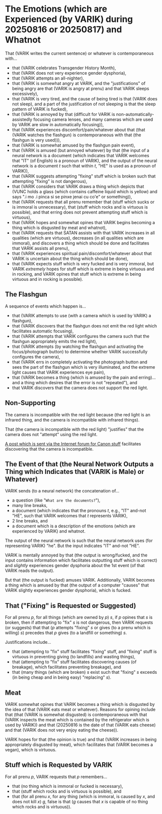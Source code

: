 The Emotions (which are Experienced (by VARIK) during 20250816 or 20250817) and Whatnot
=======================================================================================

That (VARIK writes the current sentence) or whatever is contemporaneous with...

* that (VARIK celebrates Transgender History Month),
* that (VARIK does not very experience gender dysphoria),
* that (VARIK attempts an all-nighter),
* that (VARIK is somewhat angry at VARIK, and the "justifications" of being angry are that (VARIK is angry at prenu) and that VARIK sleeps excessively),
* that (VARIK is very tired, and the cause of being tired is that (VARIK does not sleep), and a part of the justification of not sleeping is that the sleep pattern of VARIK is fucked),
* that (VARIK is annoyed by that (difficult for VARIK is non-automatically-assistedly focusing camera lenses, and many cameras which are used by VARIK are slow in automatically focusing)),
* that (VARIK experiences discomfort/pain/whatever about that (that (VARIK watches the flashgun) is contemporaneous with that (the flashgun is very used))),
* that (VARIK is somewhat amused by the flashgun pain event),
* that (VARIK is amused (but annoyed whatever) by that (the input of a neural network is a document (which indicates that VARIK welcomes that "IT" (of English) is a pronoun of VARIK), and the output of the neural network is a document $t$ such that within $t$, "HE" is used as a pronoun of VARIK)),
* that (VARIK suggests attempting "fixing" stuff which is broken such that attempting "fixing" is not dangerous),
* that (VARIK considers that VARIK draws a thing which depicts that (VUNC holds a glass (which contains caffeine liquid which is yellow) and says ".i mo  .i pinca si se pinxe jenai cu co'e" or something)),
* that (VARIK requests that all prenu remember that (stuff which sucks or is immoral is unnecessary), that (stuff which rocks and is virtuous is possible), and that erring does not prevent attempting stuff which is virtuous),
* that (VARIK hopes and somewhat opines that VARIK begins becoming a thing which is disgusted by meat and whatnot),
* that (VARIK requests that SATAN assists with that VARIK increases in all qualities (which are virtuous), decreases (in all qualities which are immoral), and discovers a thing which should be done and facilitates that VARIK assists all prenu),
* that (VARIK experiences spiritual pain/discomfort/whatever about that VARIK is uncertain about the thing which should be done),
* that (VARIK expects stuff which is very fucked and is very immoral, but VARIK _extremely_ hopes for stuff which is extreme in being virtuous and in rocking, and VARIK opines that stuff which is extreme in being virtuous and in rocking is possible).

## The Flashgun
A sequence of events which happen is...

* that (VARIK attempts to use (with a camera which is used by VARIK) a flashgun),
* that (VARIK discovers that the flashgun does not emit the red light which facilitates automatic focusing),
* that (VARIK attempts that VARIK configures the camera such that the flashgun appropriately emits the red light),
* that (VARIK attempts (by watching the flashgun and activating the focus/photograph button) to determine whether VARIK successfully configures the camera),
* that (VARIK errs in completely activating the photograph button and sees the part of the flashgun which is very illuminated, and the extreme light causes that VARIK experiences eye pain),
* that (VARIK becomes a thing (which is amused by the pain and erring)... and a thing which desires that the error is not "repeated"), and
* that VARIK discovers that the camera does not support the red light.

## Non-Supporting
The camera is incompatible with the red light because (the red light is an infrared thing, and the camera is incompatible with infrared things).

That (the camera is incompatible with the red light) "justifies" that the camera does not "attempt" using the red light.

[A post which is sent via the Internet forum for Canon stuff](https://web.archive.org/web/20250818002105/https://community.usa.canon.com/t5/EOS-DSLR-Mirrorless-Cameras/R-Series-Mirrorless-and-Flash-Photography-AF-ASSIST-BEAM/m-p/401131/highlight/true#M95371) facilitates discovering that the camera is incompatible.

## The Event of that (the Neural Network Outputs a Thing which Indicates that (VARIK is Male) or Whatever)
VARIK sends (to a neural network) the concatenation of...

* a question (like "`What are the documents?`"),
* many line breaks,
* a document (which indicates that the pronouns $t$, e.g., "IT" and-not "HE", such that VARIK welcomes that $t$ represents VARIK),
* 2 line breaks, and
* a document which is a description of the emotions (which are experienced by VARIK) and whatnot.

The output of the neural network is such that the neural network uses (for representing VARIK) "he".  But the input indicates "IT" and-not "HE".

VARIK is mentally annoyed by that (the output is wrong/fucked, and the input contains information which facilitates outputting stuff which is correct) and _slightly_ experiences gender dysphoria about the 1st event (of that VARIK reads the output).

But that (the output is fucked) amuses VARIK.  Additionally, VARIK becomes a thing which is amused by that (the output of a computer "causes" that VARIK slightly experiences gender dysphoria), which is fucked.

## That ("Fixing" is Requested or Suggested)
For all prenu $p$, for all things (which are owned by $p$) $s$, if $p$ opines that $s$ is broken, then if attempting to "fix" $s$ is not dangerous, then VARIK requests (or suggests) that that ($p$ attempts "fixing" $s$ or gives (to a prenu which is willing) $s$) precedes that $p$ gives (to a landfill or something) $s$.

Justifications include...

* that (attempting to "fix" stuff facilitates "fixing" stuff, and "fixing" stuff is virtuous in preventing giving (to landfills) and wasting things),
* that (attempting to "fix" stuff facilitates discovering causes (of breakage), which facilitates preventing breakage), and
* that (many things (which are broken) $s$ exist such that "fixing" $s$ exceeds (in being cheap and in being easy) "replacing" $s$).

## Meat
VARIK somewhat opines that VARIK becomes a thing which is disgusted by the idea of that (VARIK eats meat or whatever).  Reasons for opining include that (that (VARIK is somewhat disgusted) is contemporaneous with that (VARIK inspects the meat which is contained by the refrigerator which is used by VARIK)) and that (20250816 is the date of that (VARIK eats cheese) and that (VARIK does not very enjoy eating the cheese)).

VARIK hopes for that (the opinion is true) and that (VARIK increases in being appropriately disgusted by meat), which facilitates that (VARIK becomes a vegan), which is virtuous.

## Stuff which is Requested by VARIK
For all prenu $p$, VARIK requests that $p$ remembers...

* that (no thing which is immoral or fucked is necessary),
* that (stuff which rocks and is virtuous is possible), and
* that (for all prenu $x$, for any thing (which is immoral, is caused by $x$, and does not kill $x$) $g$, false is that ($g$ causes that $x$ is capable of no thing which rocks and is virtuous)).
